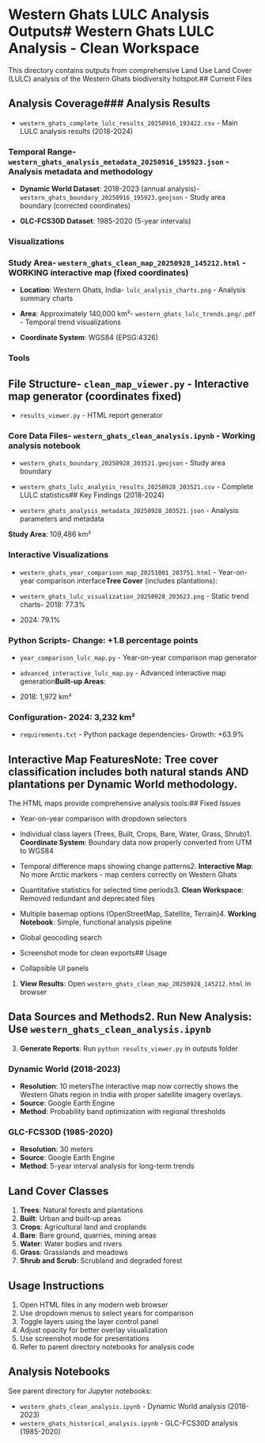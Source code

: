 # Western Ghats LULC Analysis Outputs# Western Ghats LULC Analysis - Clean Workspace



This directory contains outputs from comprehensive Land Use Land Cover (LULC) analysis of the Western Ghats biodiversity hotspot.## Current Files



## Analysis Coverage### Analysis Results

- `western_ghats_complete_lulc_results_20250916_193422.csv` - Main LULC analysis results (2018-2024)

### Temporal Range- `western_ghats_analysis_metadata_20250916_195923.json` - Analysis metadata and methodology

- **Dynamic World Dataset**: 2018-2023 (annual analysis)- `western_ghats_boundary_20250916_195923.geojson` - Study area boundary (corrected coordinates)

- **GLC-FCS30D Dataset**: 1985-2020 (5-year intervals)

### Visualizations  

### Study Area- `western_ghats_clean_map_20250928_145212.html` - WORKING interactive map (fixed coordinates)

- **Location**: Western Ghats, India- `lulc_analysis_charts.png` - Analysis summary charts

- **Area**: Approximately 140,000 km²- `western_ghats_lulc_trends.png/.pdf` - Temporal trend visualizations

- **Coordinate System**: WGS84 (EPSG:4326)

### Tools

## File Structure- `clean_map_viewer.py` - Interactive map generator (coordinates fixed)

- `results_viewer.py` - HTML report generator  

### Core Data Files- `western_ghats_clean_analysis.ipynb` - Working analysis notebook

- `western_ghats_boundary_20250928_203521.geojson` - Study area boundary

- `western_ghats_lulc_analysis_results_20250928_203521.csv` - Complete LULC statistics## Key Findings (2018-2024)

- `western_ghats_analysis_metadata_20250928_203521.json` - Analysis parameters and metadata

**Study Area**: 109,486 km²

### Interactive Visualizations

- `western_ghats_year_comparison_map_20251001_203751.html` - Year-on-year comparison interface**Tree Cover** (includes plantations):

- `western_ghats_lulc_visualization_20250928_203623.png` - Static trend charts- 2018: 77.3%  

- 2024: 79.1%

### Python Scripts- Change: +1.8 percentage points

- `year_comparison_lulc_map.py` - Year-on-year comparison map generator

- `advanced_interactive_lulc_map.py` - Advanced interactive map generation**Built-up Areas**:

- 2018: 1,972 km²

### Configuration- 2024: 3,232 km²  

- `requirements.txt` - Python package dependencies- Growth: +63.9%



## Interactive Map Features**Note**: Tree cover classification includes both natural stands AND plantations per Dynamic World methodology.



The HTML maps provide comprehensive analysis tools:## Fixed Issues

- Year-on-year comparison with dropdown selectors

- Individual class layers (Trees, Built, Crops, Bare, Water, Grass, Shrub)1. **Coordinate System**: Boundary data now properly converted from UTM to WGS84

- Temporal difference maps showing change patterns2. **Interactive Map**: No more Arctic markers - map centers correctly on Western Ghats

- Quantitative statistics for selected time periods3. **Clean Workspace**: Removed redundant and deprecated files

- Multiple basemap options (OpenStreetMap, Satellite, Terrain)4. **Working Notebook**: Simple, functional analysis pipeline

- Global geocoding search

- Screenshot mode for clean exports## Usage

- Collapsible UI panels

1. **View Results**: Open `western_ghats_clean_map_20250928_145212.html` in browser

## Data Sources and Methods2. **Run New Analysis**: Use `western_ghats_clean_analysis.ipynb` 

3. **Generate Reports**: Run `python results_viewer.py` in outputs folder

### Dynamic World (2018-2023)

- **Resolution**: 10 metersThe interactive map now correctly shows the Western Ghats region in India with proper satellite imagery overlays.
- **Source**: Google Earth Engine
- **Method**: Probability band optimization with regional thresholds

### GLC-FCS30D (1985-2020)
- **Resolution**: 30 meters  
- **Source**: Google Earth Engine
- **Method**: 5-year interval analysis for long-term trends

## Land Cover Classes

1. **Trees**: Natural forests and plantations
2. **Built**: Urban and built-up areas
3. **Crops**: Agricultural land and croplands
4. **Bare**: Bare ground, quarries, mining areas
5. **Water**: Water bodies and rivers
6. **Grass**: Grasslands and meadows
7. **Shrub and Scrub**: Scrubland and degraded forest

## Usage Instructions

1. Open HTML files in any modern web browser
2. Use dropdown menus to select years for comparison
3. Toggle layers using the layer control panel
4. Adjust opacity for better overlay visualization
5. Use screenshot mode for presentations
6. Refer to parent directory notebooks for analysis code

## Analysis Notebooks

See parent directory for Jupyter notebooks:
- `western_ghats_clean_analysis.ipynb` - Dynamic World analysis (2018-2023)
- `western_ghats_historical_analysis.ipynb` - GLC-FCS30D analysis (1985-2020)
